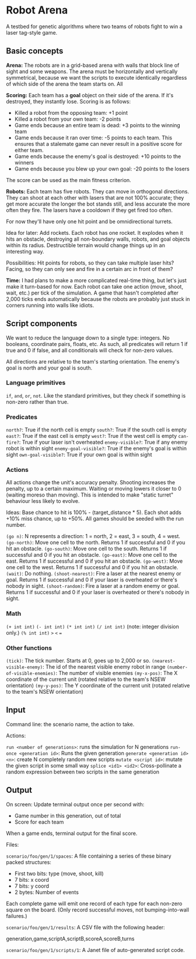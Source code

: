# Robot Arena

A testbed for genetic algorithms where two teams of robots fight to win a laser tag-style game.

## Basic concepts

**Arena:** The robots are in a grid-based arena with walls that block line of sight and some weapons. The arena must be
horizontally and vertically symmetrical, because we want the scripts to execute identically regardless of which side of
the arena the team starts on. All

**Scoring:** Each team has a **goal** object on their side of the arena. If it's destroyed, they instantly lose. Scoring
is as follows:

* Killed a robot from the opposing team: +1 point
* Killed a robot from your own team: -2 points
* Game ends because an entire team is dead: +3 points to the winning team
* Game ends because it ran over time: -5 points to each team. This ensures that a stalemate game can never result in a positive score for either team.
* Game ends because the enemy's goal is destroyed: +10 points to the winners
* Game ends because you blew up your own goal: -20 points to the losers

The score can be used as the main fitness criterion.

**Robots:** Each team has five robots. They can move in orthogonal directions. They can shoot at each other with lasers
that are not 100% accurate; they get more accurate the longer the bot stands still, and less accurate the more often
they fire. The lasers have a cooldown if they get fired too often.

For now they'll have only one hit point and be omnidirectional turrets.

Idea for later: Add rockets. Each robot has one rocket. It explodes when it hits an obstacle, destroying all
non-boundary walls, robots, and goal objects within its radius. Destructible terrain would change things up in an
interesting way.

Possibilities: Hit points for robots, so they can take multiple laser hits? Facing, so they can only see and fire in a
certain arc in front of them?

**Time:** I had plans to make a more complicated real-time thing, but let's just make it turn-based for now. Each robot
can take one action (move, shoot, wait, etc.) per tick of the simulation. A game that hasn't completed after 2,000 ticks
ends automatically because the robots are probably just stuck in corners running into walls like idiots.

## Script components

We want to reduce the language down to a single type: integers. No booleans, coordinate pairs, floats, etc. As such, all
predicates will return 1 if true and 0 if false, and all conditionals will check for non-zero values.

All directions are relative to the team's starting orientation. The enemy's goal is north and your goal is south.

### Language primitives

`if`, `and`, `or`, `not`. Like the standard primitives, but they check if something is non-zero rather than true.

### Predicates

`north?`: True if the north cell is empty
`south?`: True if the south cell is empty
`east?`: True if the east cell is empty
`west?`: True if the west cell is empty
`can-fire?`: True if your laser isn't overheated
`enemy-visible?`: True if any enemy robot is within sight
`enemy-goal-visible?`: True if the enemy's goal is within sight
`own-goal-visible?`: True if your own goal is within sight

### Actions

All actions change the unit's accuracy penalty. Shooting increases the penalty, up to a certain maximum. Waiting or moving
lowers it closer to 0 (waiting moreso than moving). This is intended to make "static turret" behaviour less likely to
evolve.

Ideas: Base chance to hit is 100% - (target_distance * 5). Each shot adds +10% miss chance, up to +50%.
All games should be seeded with the run number.

`(go n)`: N represents a direction: 1 = north, 2 = east, 3 = south, 4 = west.
`(go-north)`: Move one cell to the north. Returns 1 if successful and 0 if you hit an obstacle.
`(go-south)`: Move one cell to the south. Returns 1 if successful and 0 if you hit an obstacle.
`(go-east)`: Move one cell to the east. Returns 1 if successful and 0 if you hit an obstacle.
`(go-west)`: Move one cell to the west. Returns 1 if successful and 0 if you hit an obstacle.
`(wait)`: Do nothing.
`(shoot-nearest)`: Fire a laser at the nearest enemy or goal. Returns 1 if successful and 0 if your laser is overheated or there's nobody in sight.
`(shoot-random)`: Fire a laser at a random enemy or goal. Returns 1 if successful and 0 if your laser is overheated or there's nobody in sight.

### Math

`(+ int int)`
`(- int int)`
`(* int int)`
`(/ int int)`  (note: integer division only.)
`(% int int)`
`>`
`<`
`=`



### Other functions

`(tick)`: The tick number. Starts at 0, goes up to 2,000 or so.
`(nearest-visible-enemy)`: The id of the nearest visible enemy robot in range
`(number-of-visible-enemies)`: The number of visible enemies
`(my-x-pos)`: The X coordinate of the current unit (rotated relative to the team's NSEW orientation)
`(my-y-pos)`: The Y coordinate of the current unit (rotated relative to the team's NSEW orientation)


## Input

Command line: the scenario name, the action to take.

Actions:

`run <number of generations>`: runs the simulation for N generations
`run-once <generation id>`: Runs the given generation
`generate <generation id> <n>`: create N completely random new scripts
`mutate <script id>`: mutate the given script in some small way
`splice <id1> <id2>`: Cross-pollinate a random expression between two scripts in the same generation


## Output

On screen: Update terminal output once per second with:
  * Game number in this generation, out of total
  * Score for each team

When a game ends, terminal output for the final score.

Files:

`scenario/foo/gen/1/spaces`: A file containing a series of these binary packed structures:
  * First two bits: type (move, shoot, kill)
  * 7 bits: x coord
  * 7 bits: y coord
  * 2 bytes: Number of events

Each complete game will emit one record of each type for each non-zero square on the board. (Only record successful
moves, not bumping-into-wall failures.)

`scenario/foo/gen/1/results`: A CSV file with the following header:

generation,game,scriptA,scriptB,scoreA,scoreB,turns

`scenario/foo/gen/1/scripts/1`: A Janet file of auto-generated script code.
